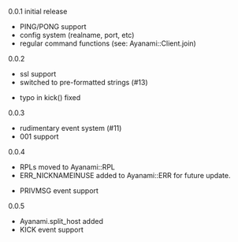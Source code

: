 0.0.1
initial release
+ PING/PONG support
+ config system (realname, port, etc)
+ regular command functions (see: Ayanami::Client.join)

0.0.2
+ ssl support
+ switched to pre-formatted strings (#13)
* typo in kick() fixed

0.0.3
+ rudimentary event system (#11)
+ 001 support

0.0.4
* RPLs moved to Ayanami::RPL
* ERR_NICKNAMEINUSE added to Ayanami::ERR for future update.
+ PRIVMSG event support

0.0.5
+ Ayanami.split_host added
+ KICK event support